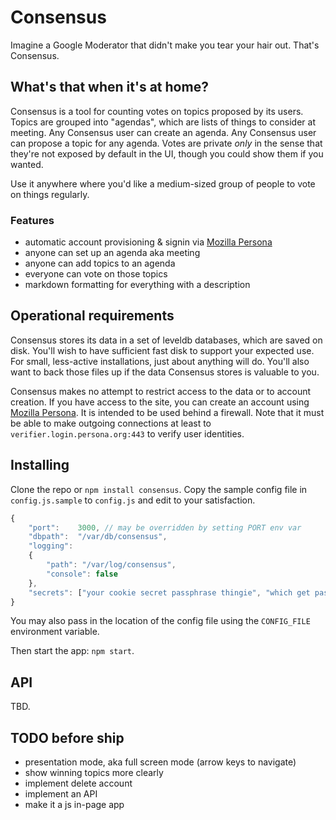 # Consensus

Imagine a Google Moderator that didn't make you tear your hair out. That's Consensus.

## What's that when it's at home?

Consensus is a tool for counting votes on topics proposed by its users. Topics are grouped into "agendas", which are lists of things to consider at meeting. Any Consensus user can create an agenda. Any Consensus user can propose a topic for any agenda. Votes are private *only* in the sense that they're not exposed by default in the UI, though you could show them if you wanted.

Use it anywhere where you'd like a medium-sized group of people to vote on things regularly.

### Features

- automatic account provisioning & signin via [Mozilla Persona](https://www.mozilla.org/en-US/persona/)
- anyone can set up an agenda aka meeting
- anyone can add topics to an agenda
- everyone can vote on those topics
- markdown formatting for everything with a description

## Operational requirements

Consensus stores its data in a set of leveldb databases, which are saved on disk. You'll wish to have sufficient fast disk to support your expected use. For small, less-active installations, just about anything will do. You'll also want to back those files up if the data Consensus stores is valuable to you.

Consensus makes no attempt to restrict access to the data or to account creation. If you have access to the site, you can create an account using [Mozilla Persona](https://www.mozilla.org/en-US/persona/). It is intended to be used behind a firewall. Note that it must be able to make outgoing connections at least to `verifier.login.persona.org:443` to verify user identities.

## Installing

Clone the repo or `npm install consensus`. Copy the sample config file in `config.js.sample` to `config.js` and edit to your satisfaction.

```javascript
{
	"port":    3000, // may be overridden by setting PORT env var
	"dbpath":  "/var/db/consensus",
	"logging": 
	{
		"path": "/var/log/consensus",
		"console": false
	},
	"secrets": ["your cookie secret passphrase thingie", "which get passed to keygrip" ]
}
```

You may also pass in the location of the config file using the `CONFIG_FILE` environment variable.

Then start the app: `npm start`.

## API

TBD.

## TODO before ship

- presentation mode, aka full screen mode (arrow keys to navigate)
- show winning topics more clearly
- implement delete account
- implement an API
- make it a js in-page app
